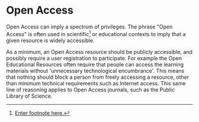 # Open Access

Open Access can imply a spectrum of privileges. The phrase "Open Access" is often used in scientific[^1] or educational contexts to imply that a given resource is widely accessible.

As a minimum, an Open Access resource should be publicly accessible, and possibly require a user registration to participate. For example the Open Educational Resources often require that people can access the learning materials without 'unnecessary technological encumbrance'. This means that nothing should block a person from freely accessing a resource, other than minimum technical requirements such as Internet access. This same line of reasoning applies to Open Access journals, such as the Public Library of Science.

[^1]: [Enter footnote here.](https://en.wikipedia.org/wiki/Open_access)

